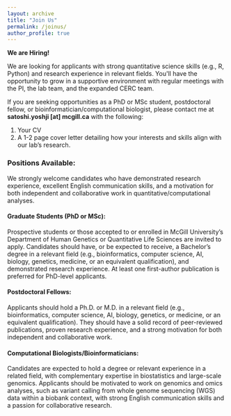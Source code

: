 ```yaml
---
layout: archive
title: "Join Us"
permalink: /joinus/
author_profile: true
---
```


**We are Hiring!**

We are looking for applicants with strong quantitative science skills (e.g., R, Python) and research experience in relevant fields. You'll have the opportunity to grow in a supportive environment with regular meetings with the PI, the lab team, and the expanded CERC team.

If you are seeking opportunities as a PhD or MSc student, postdoctoral fellow, or bioinformatician/computational biologist, please contact me at **satoshi.yoshji [at] mcgill.ca** with the following:
1. Your CV
2. A 1-2 page cover letter detailing how your interests and skills align with our lab’s research.

### Positions Available:

We strongly welcome candidates who have demonstrated research experience, excellent English communication skills, and a motivation for both independent and collaborative work in quantitative/computational analyses.

#### Graduate Students (PhD or MSc):
Prospective students or those accepted to or enrolled in McGill University’s Department of Human Genetics or Quantitative Life Sciences are invited to apply. Candidates should have, or be expected to receive, a Bachelor’s degree in a relevant field (e.g., bioinformatics, computer science, AI, biology, genetics, medicine, or an equivalent qualification), and demonstrated research experience. At least one first-author publication is preferred for PhD-level applicants.

#### Postdoctoral Fellows:
Applicants should hold a Ph.D. or M.D. in a relevant field (e.g., bioinformatics, computer science, AI, biology, genetics, or medicine, or an equivalent qualification). They should have a solid record of peer-reviewed publications, proven research experience, and a strong motivation for both independent and collaborative work.

#### Computational Biologists/Bioinformaticians:
Candidates are expected to hold a degree or relevant experience in a related field, with complementary expertise in biostatistics and large-scale genomics. Applicants should be motivated to work on genomics and omics analyses, such as variant calling from whole genome sequencing (WGS) data within a biobank context, with strong English communication skills and a passion for collaborative research.

